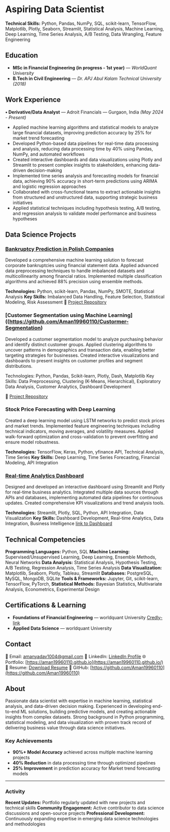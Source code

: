# **Aspiring Data Scientist**
**Technical Skills:** Python, Pandas, NumPy, SQL, scikit-learn, TensorFlow, Matplotlib, Plotly, Seaborn, Streamlit, Statistical Analysis, Machine Learning, Deep Learning, Time Series Analysis, A/B Testing, Data Wrangling, Feature Engineering

## Education

- **MSc in Financial Engineering (in progress - 1st year)** — *WorldQuant University*
- **B.Tech in Civil Engineering** — *Dr. APJ Abul Kalam Technical University (2018)*

## Work Experience

**• Derivative/Data Analyst** — Adroit Financials — Gurgaon, India *(May 2024 - Present)*

- Applied machine learning algorithms and statistical models to analyze large financial datasets, improving prediction accuracy by 25% for market trend forecasting
- Developed Python-based data pipelines for real-time data processing and analysis, reducing data processing time by 40% using Pandas, NumPy, and automated workflows
- Created interactive dashboards and data visualizations using Plotly and Streamlit to present complex insights to stakeholders, enhancing data-driven decision-making
- Implemented time series analysis and forecasting models for financial data, achieving 90% accuracy in short-term predictions using ARIMA and logistic regression approaches
- Collaborated with cross-functional teams to extract actionable insights from structured and unstructured data, supporting strategic business initiatives
- Applied statistical techniques including hypothesis testing, A/B testing, and regression analysis to validate model performance and business hypotheses

## Data Science Projects

### [Bankruptcy Prediction in Polish Companies](https://github.com/Aman19960110/bankruptcy_2009-prediction-poland)
Developed a comprehensive machine learning solution to forecast corporate bankruptcies using financial statement data. Applied advanced data preprocessing techniques to handle imbalanced datasets and multicollinearity among financial ratios. Implemented multiple classification algorithms and achieved 88% precision using ensemble methods.

**Technologies:** Python, scikit-learn, Pandas, NumPy, SMOTE, Statistical Analysis
**Key Skills:** Imbalanced Data Handling, Feature Selection, Statistical Modeling, Risk Assessment
🔗 [Project Repository](https://github.com/Aman19960110/bankruptcy_2009-prediction-poland)

### [Customer Segmentation using Machine Learning]((https://github.com/Aman19960110/Custormer-Segmentation)

Developed a customer segmentation model to analyze purchasing behavior and identify distinct customer groups. Applied clustering algorithms to uncover patterns in demographics and transaction data, enabling better targeting strategies for businesses. Created interactive visualizations and dashboards to present insights on customer profiles and segment distributions.

Technologies: Python, Pandas, Scikit-learn, Plotly, Dash, Matplotlib
Key Skills: Data Preprocessing, Clustering (K-Means, Hierarchical), Exploratory Data Analysis, Customer Analytics, Dashboard Development

🔗 [Project Repository](https://github.com/Aman19960110/Custormer-Segmentation)

### Stock Price Forecasting with Deep Learning
Created a deep learning model using LSTM networks to predict stock prices and market trends. Implemented feature engineering techniques including technical indicators, moving averages, and volatility measures. Applied walk-forward optimization and cross-validation to prevent overfitting and ensure model robustness.

**Technologies:** TensorFlow, Keras, Python, yfinance API, Technical Analysis, Time Series
**Key Skills:** Deep Learning, Time Series Forecasting, Financial Modeling, API Integration

### [Real-time Analytics Dashboard](https://github.com/Aman19960110/token_live) 
Designed and developed an interactive dashboard using Streamlit and Plotly for real-time business analytics. Integrated multiple data sources through APIs and databases, implementing automated data pipelines for continuous updates. Created comprehensive KPI visualizations and trend analysis tools.

**Technologies:** Streamlit, Plotly, SQL, Python, API Integration, Data Visualization
**Key Skills:** Dashboard Development, Real-time Analytics, Data Integration, Business Intelligence
[link to Dashboard](https://crtoken.streamlit.app/)


## Technical Competencies

**Programming Languages:** Python, SQL
**Machine Learning:** Supervised/Unsupervised Learning, Deep Learning, Ensemble Methods, Neural Networks
**Data Analysis:** Statistical Analysis, Hypothesis Testing, A/B Testing, Regression Analysis, Time Series Analysis
**Data Visualization:** Matplotlib, Seaborn, Plotly, Tableau, Streamlit
**Databases:** PostgreSQL, MySQL, MongoDB, SQLite
**Tools & Frameworks:** Jupyter, Git, scikit-learn, TensorFlow, PyTorch, 
**Statistical Methods:** Bayesian Statistics, Multivariate Analysis, Econometrics, Experimental Design

## Certifications & Learning

- **Foundations of Financial Engineering** — worldquant University [Credly-link](https://www.credly.com/badges/86b3c9ad-370e-44d1-8568-310447101236/public_url)
- **Applied Data Science** —  worldquant University

## Contact

📧 Email: amanyadav1004@gmail.com
🔗 LinkedIn: [LinkedIn Profile](https://www.linkedin.com/in/aman-yadav-10a549149/)
🌐 Portfolio: [https://aman19960110.github.io](https://aman19960110.github.io/)
📝 Resume: [Download Resume](assets/Quant_Researcher_Resume.pdf)
🐙 GitHub: [https://github.com/Aman19960110](https://github.com/Aman19960110)

## About

Passionate data scientist with expertise in machine learning, statistical analysis, and data-driven decision making. Experienced in developing end-to-end ML solutions, building predictive models, and creating actionable insights from complex datasets. Strong background in Python programming, statistical modeling, and data visualization with proven track record of delivering business value through data science initiatives.

### Key Achievements

- **90%+ Model Accuracy** achieved across multiple machine learning projects
- **40% Reduction** in data processing time through optimized pipelines
- **25% Improvement** in prediction accuracy for Market trend forecasting models

---


### Activity

**Recent Updates:** Portfolio regularly updated with new projects and technical skills
**Community Engagement:** Active contributor to data science discussions and open-source projects
**Professional Development:** Continuously expanding expertise in emerging data science technologies and methodologies
